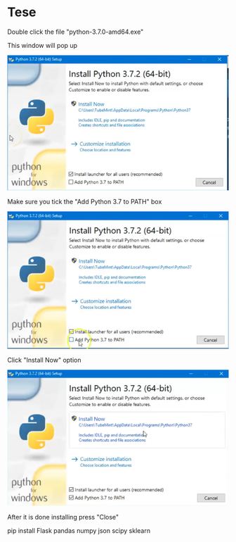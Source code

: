 # Tese

Double click the file "python-3.7.0-amd64.exe"

This window will pop up

![Alt text](installation_images/python0.PNG?raw=true "Step 1")

Make sure you tick the "Add Python 3.7 to PATH" box

![Alt text](installation_images/python1.PNG?raw=true "Step 2")

Click "Install Now" option

![Alt text](installation_images/python2.PNG?raw=true "Step 3")

After it is done installing press "Close"

pip install Flask pandas numpy json scipy sklearn
